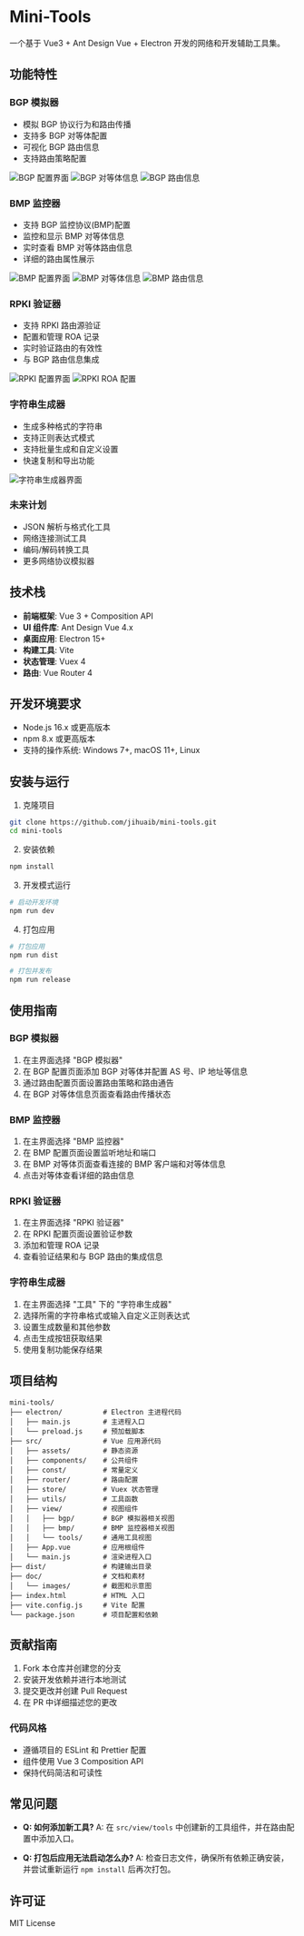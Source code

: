 # Mini-Tools

一个基于 Vue3 + Ant Design Vue + Electron 开发的网络和开发辅助工具集。

## 功能特性

### BGP 模拟器

- 模拟 BGP 协议行为和路由传播
- 支持多 BGP 对等体配置
- 可视化 BGP 路由信息
- 支持路由策略配置

![BGP 配置界面](doc/images/bgp_config.png)
![BGP 对等体信息](doc/images/bgp_peer.png)
![BGP 路由信息](doc/images/bgp_route.png)

### BMP 监控器

- 支持 BGP 监控协议(BMP)配置
- 监控和显示 BMP 对等体信息
- 实时查看 BMP 对等体路由信息
- 详细的路由属性展示

![BMP 配置界面](doc/images/bmp_config.png)
![BMP 对等体信息](doc/images/bmp_peer.png)
![BMP 路由信息](doc/images/bmp_peer_route.png)

### RPKI 验证器

- 支持 RPKI 路由源验证
- 配置和管理 ROA 记录
- 实时验证路由的有效性
- 与 BGP 路由信息集成

![RPKI 配置界面](doc/images/rpki_config.png)
![RPKI ROA 配置](doc/images/rpki_roa_config.png)

### 字符串生成器

- 生成多种格式的字符串
- 支持正则表达式模式
- 支持批量生成和自定义设置
- 快速复制和导出功能

![字符串生成器界面](doc/images/tools_string_generator.png)

### 未来计划

- JSON 解析与格式化工具
- 网络连接测试工具
- 编码/解码转换工具
- 更多网络协议模拟器

## 技术栈

- **前端框架**: Vue 3 + Composition API
- **UI 组件库**: Ant Design Vue 4.x
- **桌面应用**: Electron 15+
- **构建工具**: Vite
- **状态管理**: Vuex 4
- **路由**: Vue Router 4

## 开发环境要求

- Node.js 16.x 或更高版本
- npm 8.x 或更高版本
- 支持的操作系统: Windows 7+, macOS 11+, Linux

## 安装与运行

1. 克隆项目

```bash
git clone https://github.com/jihuaib/mini-tools.git
cd mini-tools
```

2. 安装依赖

```bash
npm install
```

3. 开发模式运行

```bash
# 启动开发环境
npm run dev
```

4. 打包应用

```bash
# 打包应用
npm run dist

# 打包并发布
npm run release
```

## 使用指南

### BGP 模拟器

1. 在主界面选择 "BGP 模拟器"
2. 在 BGP 配置页面添加 BGP 对等体并配置 AS 号、IP 地址等信息
3. 通过路由配置页面设置路由策略和路由通告
4. 在 BGP 对等体信息页面查看路由传播状态

### BMP 监控器

1. 在主界面选择 "BMP 监控器"
2. 在 BMP 配置页面设置监听地址和端口
3. 在 BMP 对等体页面查看连接的 BMP 客户端和对等体信息
4. 点击对等体查看详细的路由信息

### RPKI 验证器

1. 在主界面选择 "RPKI 验证器"
2. 在 RPKI 配置页面设置验证参数
3. 添加和管理 ROA 记录
4. 查看验证结果和与 BGP 路由的集成信息

### 字符串生成器

1. 在主界面选择 "工具" 下的 "字符串生成器"
2. 选择所需的字符串格式或输入自定义正则表达式
3. 设置生成数量和其他参数
4. 点击生成按钮获取结果
5. 使用复制功能保存结果

## 项目结构

```
mini-tools/
├── electron/          # Electron 主进程代码
│   ├── main.js        # 主进程入口
│   └── preload.js     # 预加载脚本
├── src/               # Vue 应用源代码
│   ├── assets/        # 静态资源
│   ├── components/    # 公共组件
│   ├── const/         # 常量定义
│   ├── router/        # 路由配置
│   ├── store/         # Vuex 状态管理
│   ├── utils/         # 工具函数
│   ├── view/          # 视图组件
│   │   ├── bgp/       # BGP 模拟器相关视图
│   │   ├── bmp/       # BMP 监控器相关视图
│   │   └── tools/     # 通用工具视图
│   ├── App.vue        # 应用根组件
│   └── main.js        # 渲染进程入口
├── dist/              # 构建输出目录
├── doc/               # 文档和素材
│   └── images/        # 截图和示意图
├── index.html         # HTML 入口
├── vite.config.js     # Vite 配置
└── package.json       # 项目配置和依赖
```

## 贡献指南

1. Fork 本仓库并创建您的分支
2. 安装开发依赖并进行本地测试
3. 提交更改并创建 Pull Request
4. 在 PR 中详细描述您的更改

### 代码风格

- 遵循项目的 ESLint 和 Prettier 配置
- 组件使用 Vue 3 Composition API
- 保持代码简洁和可读性

## 常见问题

- **Q: 如何添加新工具?**
  A: 在 `src/view/tools` 中创建新的工具组件，并在路由配置中添加入口。

- **Q: 打包后应用无法启动怎么办?**
  A: 检查日志文件，确保所有依赖正确安装，并尝试重新运行 `npm install` 后再次打包。

## 许可证

MIT License
